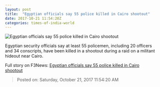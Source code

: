 ```yaml
---
layout: post
title:  "Egyptian officials say 55 police killed in Cairo shootout"
date: 2017-10-21 11:54:20Z
categories: times-of-india-world
---
```


![Egyptian officials say 55 police killed in Cairo shootout](https://static.toiimg.com/photo/msid-61163640/61163640.jpg?86909)

Egyptian security officials say at least 55 policemen, including 20 officers and 34 conscripts, have been killed in a shootout during a raid on a militant hideout near Cairo.


Full story on F3News: [Egyptian officials say 55 police killed in Cairo shootout](http://www.f3nws.com/n/HYYPNC)

> Posted on: Saturday, October 21, 2017 11:54:20 AM
